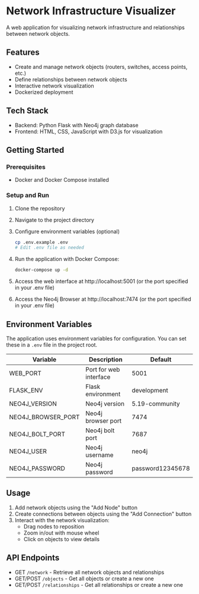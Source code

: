 # Network Infrastructure Visualizer

A web application for visualizing network infrastructure and relationships between network objects.

## Features

- Create and manage network objects (routers, switches, access points, etc.)
- Define relationships between network objects
- Interactive network visualization
- Dockerized deployment

## Tech Stack

- Backend: Python Flask with Neo4j graph database
- Frontend: HTML, CSS, JavaScript with D3.js for visualization

## Getting Started

### Prerequisites

- Docker and Docker Compose installed

### Setup and Run

1. Clone the repository
2. Navigate to the project directory
3. Configure environment variables (optional)

   ```bash
   cp .env.example .env
   # Edit .env file as needed
   ```

4. Run the application with Docker Compose:

   ```bash
   docker-compose up -d
   ```

5. Access the web interface at http://localhost:5001 (or the port specified in your .env file)
6. Access the Neo4j Browser at http://localhost:7474 (or the port specified in your .env file)

## Environment Variables

The application uses environment variables for configuration. You can set these in a `.env` file in the project root.

| Variable            | Description                     | Default                |
|---------------------|---------------------------------|------------------------|
| WEB_PORT            | Port for web interface          | 5001                   |
| FLASK_ENV           | Flask environment                | development            |
| NEO4J_VERSION       | Neo4j version                   | 5.19-community         |
| NEO4J_BROWSER_PORT  | Neo4j browser port              | 7474                   |
| NEO4J_BOLT_PORT     | Neo4j bolt port                 | 7687                   |
| NEO4J_USER          | Neo4j username                   | neo4j                  |
| NEO4J_PASSWORD      | Neo4j password                   | password12345678       |

## Usage

1. Add network objects using the "Add Node" button
2. Create connections between objects using the "Add Connection" button
3. Interact with the network visualization:
   - Drag nodes to reposition
   - Zoom in/out with mouse wheel
   - Click on objects to view details

## API Endpoints

- GET `/network` - Retrieve all network objects and relationships
- GET/POST `/objects` - Get all objects or create a new one
- GET/POST `/relationships` - Get all relationships or create a new one
